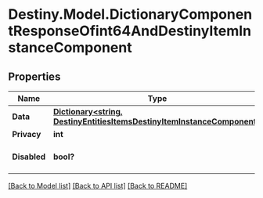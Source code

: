 # Destiny.Model.DictionaryComponentResponseOfint64AndDestinyItemInstanceComponent

## Properties

Name | Type | Description | Notes
------------ | ------------- | ------------- | -------------
**Data** | [**Dictionary&lt;string, DestinyEntitiesItemsDestinyItemInstanceComponent&gt;**](DestinyEntitiesItemsDestinyItemInstanceComponent.md) |  | [optional] 
**Privacy** | **int** |  | [optional] 
**Disabled** | **bool?** | If true, this component is disabled. | [optional] 

[[Back to Model list]](../README.md#documentation-for-models) [[Back to API list]](../README.md#documentation-for-api-endpoints) [[Back to README]](../README.md)

